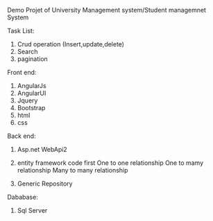 Demo Projet of University Management system/Student managemnet System

Task List:

1. Crud operation (Insert,update,delete)
2. Search 
3. pagination

Front end:

1. AngularJs
2. AngularUI
3. Jquery
4. Bootstrap
5. html
6. css

Back end:

1. Asp.net WebApi2

2. entity framework code first
   One to one relationship
   One to mamy relationship
   Many to many relationship
   
3. Generic Repository

Dababase:
1. Sql Server 
